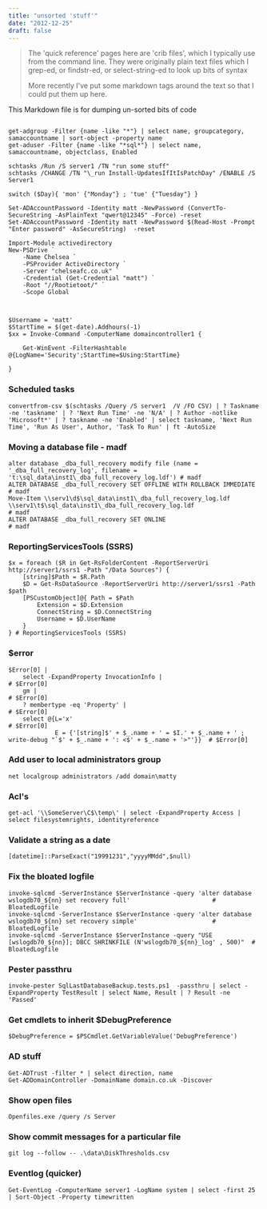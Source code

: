 ```yaml
---
title: "unsorted 'stuff'"
date: "2012-12-25"
draft: false
---
```

> The 'quick reference' pages here are 'crib files', which I typically use from the command line. They were originally plain text files which I grep-ed, or findstr-ed, or select-string-ed to look up bits of syntax
>
> More recently I've put some markdown tags around the text so that I could put them up here.


This Markdown file is for dumping un-sorted bits of code

```

get-adgroup -Filter {name -like "*"} | select name, groupcategory, samaccountname | sort-object -property name
get-aduser -Filter {name -like "*sql*"} | select name,  samaccountname, objectclass, Enabled

schtasks /Run /S server1 /TN "run some stuff"
schtasks /CHANGE /TN "\_run Install-UpdatesIfItIsPatchDay" /ENABLE /S Server1

switch ($Day){ 'mon' {"Monday"} ; 'tue' {"Tuesday"} }

Set-ADAccountPassword -Identity matt -NewPassword (ConvertTo-SecureString -AsPlainText "qwert@12345" -Force) -reset
Set-ADAccountPassword -Identity matt -NewPassword $(Read-Host -Prompt "Enter password" -AsSecureString)  -reset

Import-Module activedirectory
New-PSDrive `
    -Name Chelsea `
    -PSProvider ActiveDirectory `
    -Server "chelseafc.co.uk" `
    -Credential (Get-Credential "matt") `
    -Root "//Rootietoot/" `
    -Scope Global


                         
$Username = 'matt'
$StartTime = $(get-date).Addhours(-1)
$xx = Invoke-Command -ComputerName domaincontroller1 {
 
    Get-WinEvent -FilterHashtable @{LogName='Security';StartTime=$Using:StartTime}
  
} 
```

### Scheduled tasks
```
convertfrom-csv $(schtasks /Query /S server1  /V /FO CSV) | ? Taskname -ne 'taskname' | ? 'Next Run Time' -ne 'N/A' | ? Author -notlike 'Microsoft*' | ? taskname -ne 'Enabled' | select taskname, 'Next Run Time', 'Run As User', Author, 'Task To Run' | ft -AutoSize

```

### Moving a database file - madf

```
alter database _dba_full_recovery modify file (name = '_dba_full_recovery_log', filename = 't:\sql_data\inst1\_dba_full_recovery_log.ldf') # madf
ALTER DATABASE _dba_full_recovery SET OFFLINE WITH ROLLBACK IMMEDIATE                                                                      # madf
Move-Item \\serv1\d$\sql_data\inst1\_dba_full_recovery_log.ldf \\serv1\t$\sql_data\inst1\_dba_full_recovery_log.ldf                        # madf
ALTER DATABASE _dba_full_recovery SET ONLINE                                                                                               # madf

```

### ReportingServicesTools (SSRS)

```
$x = foreach ($R in Get-RsFolderContent -ReportServerUri http://server1/ssrs1 -Path "/Data Sources") {
    [string]$Path = $R.Path
    $D = Get-RsDataSource -ReportServerUri http://server1/ssrs1 -Path  $path 
    [PSCustomObject]@{ Path = $Path
        Extension = $D.Extension 
        ConnectString = $D.ConnectString 
        Username = $D.UserName  
    }   
} # ReportingServicesTools (SSRS) 

```

### $error
```
$Error[0] | 
    select -ExpandProperty InvocationInfo |                                                                                # $Error[0]
    gm |                                                                                                                   # $Error[0]
    ? membertype -eq 'Property' |                                                                                          # $Error[0]
    select @{L='x'                                                                                                         # $Error[0]
             E = {'[string]$' + $_.name + ' = $I.' + $_.name + ' ; write-debug "`$' + $_.name + ': <$' + $_.name + '>"'}}  # $Error[0]

```

### Add user to local administrators group

```
net localgroup administrators /add domain\matty

```

### Acl's

```
get-acl '\\SomeServer\C$\temp\' | select -ExpandProperty Access | select filesystemrights, identityreference
```

### Validate a string as a date

```
[datetime]::ParseExact("19991231","yyyyMMdd",$null)

```

### Fix the bloated logfile

```
invoke-sqlcmd -ServerInstance $ServerInstance -query 'alter database wslogdb70_${nn} set recovery full'                       # BloatedLogfile
invoke-sqlcmd -ServerInstance $ServerInstance -query 'alter database wslogdb70_${nn} set recovery simple'                     # BloatedLogfile
invoke-sqlcmd -ServerInstance $ServerInstance -query "USE [wslogdb70_${nn}]; DBCC SHRINKFILE (N'wslogdb70_${nn}_log' , 500)"  # BloatedLogfile
```

### Pester passthru

```
invoke-pester SqlLastDatabaseBackup.tests.ps1  -passthru | select -ExpandProperty TestResult | select Name, Result | ? Result -ne 'Passed' 
```

### Get cmdlets to inherit $DebugPreference 

```
$DebugPreference = $PSCmdlet.GetVariableValue('DebugPreference')  

```

### AD stuff

```
Get-ADTrust -filter * | select direction, name
Get-ADDomainController -DomainName domain.co.uk -Discover

```

### Show open files

```
Openfiles.exe /query /s Server

```


### Show commit messages for a particular file

```
git log --follow -- .\data\DiskThresholds.csv
```

### Eventlog (quicker)

```
Get-EventLog -ComputerName server1 -LogName system | select -first 25 | Sort-Object -Property timewritten

```

